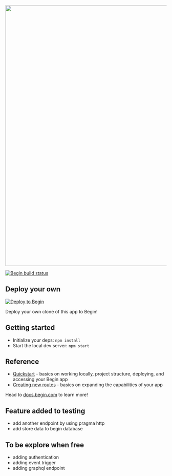 <img src="https://static.begin.app/deno-hello-world/readme-banner.png" width="813">

[![Begin build status](https://buildstatus.begin.app/goat-ba9/status.svg)](https://begin.com)


## Deploy your own

[![Deploy to Begin](https://static.begin.com/deploy-to-begin.svg)](https://begin.com/apps/create?template=https://github.com/begin-examples/deno-hello-world)

Deploy your own clone of this app to Begin!


## Getting started

- Initialize your deps: `npm install`
- Start the local dev server: `npm start`


## Reference
- [Quickstart](https://docs.begin.com/en/guides/quickstart/) - basics on working locally, project structure, deploying, and accessing your Begin app
- [Creating new routes](https://docs.begin.com/en/functions/creating-new-functions) - basics on expanding the capabilities of your app

Head to [docs.begin.com](https://docs.begin.com/) to learn more!

## Feature added to testing 
- add another endpoint by using pragma http
- add store data to begin database 

## To be explore when free 
- adding authentication 
- adding event trigger 
- adding graphql endpoint 


